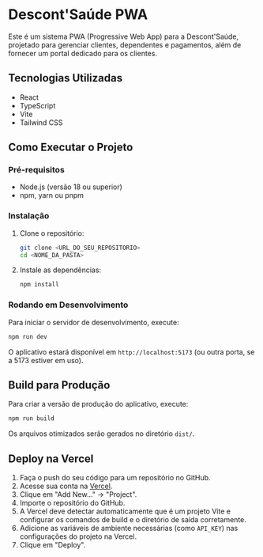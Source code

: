 # Descont'Saúde PWA

Este é um sistema PWA (Progressive Web App) para a Descont'Saúde, projetado para gerenciar clientes, dependentes e pagamentos, além de fornecer um portal dedicado para os clientes.

## Tecnologias Utilizadas

-   React
-   TypeScript
-   Vite
-   Tailwind CSS

## Como Executar o Projeto

### Pré-requisitos

-   Node.js (versão 18 ou superior)
-   npm, yarn ou pnpm

### Instalação

1.  Clone o repositório:
    ```bash
    git clone <URL_DO_SEU_REPOSITORIO>
    cd <NOME_DA_PASTA>
    ```

2.  Instale as dependências:
    ```bash
    npm install
    ```

### Rodando em Desenvolvimento

Para iniciar o servidor de desenvolvimento, execute:

```bash
npm run dev
```

O aplicativo estará disponível em `http://localhost:5173` (ou outra porta, se a 5173 estiver em uso).

## Build para Produção

Para criar a versão de produção do aplicativo, execute:

```bash
npm run build
```

Os arquivos otimizados serão gerados no diretório `dist/`.

## Deploy na Vercel

1.  Faça o push do seu código para um repositório no GitHub.
2.  Acesse sua conta na [Vercel](https://vercel.com).
3.  Clique em "Add New..." -> "Project".
4.  Importe o repositório do GitHub.
5.  A Vercel deve detectar automaticamente que é um projeto Vite e configurar os comandos de build e o diretório de saída corretamente.
6.  Adicione as variáveis de ambiente necessárias (como `API_KEY`) nas configurações do projeto na Vercel.
7.  Clique em "Deploy".
